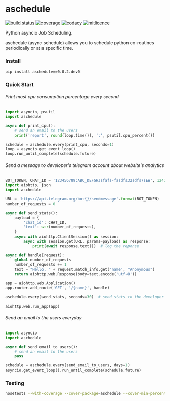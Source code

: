 # aschedule

[![build status][2]][1] [![coverage][3]][1] [![codacy][5]][4] [![mitlicence][7]][6]

Python asyncio Job Scheduling.

aschedule (async schedule) allows you to schedule python co-routines periodically or
at a specific time.

### Install
```bash
pip install aschedule==0.0.2.dev0
```

### Quick Start

###### Print most cpu consumption percentage every second
```python
import asyncio, psutil
import aschedule

async def print_cpu():
    # send an email to the users
    print('report', round(loop.time()), ':', psutil.cpu_percent())

schedule = aschedule.every(print_cpu, seconds=1)
loop = asyncio.get_event_loop()
loop.run_until_complete(schedule.future)
```

###### Send a message to developer's telegram account about website's analytics

```python
BOT_TOKEN, CHAT_ID = '123456789:ABC_DEFGHJsfafs-fasdfs32sdfs7sEW', 124254321
import aiohttp, json
import aschedule

URL = 'https://api.telegram.org/bot{}/sendmessage'.format(BOT_TOKEN)
number_of_requests = 0

async def send_stats():
    payload = {
        'chat_id': CHAT_ID,
        'text': str(number_of_requests),
    }
    async with aiohttp.ClientSession() as session:
        async with session.get(URL, params=payload) as response:
            print(await response.text())  # log the reponse

async def handle(request):
    global number_of_requests
    number_of_requests += 1
    text = "Hello, " + request.match_info.get('name', "Anonymous")
    return aiohttp.web.Response(body=text.encode('utf-8'))

app = aiohttp.web.Application()
app.router.add_route('GET', '/{name}', handle)

aschedule.every(send_stats, seconds=30)  # send stats to the developer every 30 seconds

aiohttp.web.run_app(app)
```

###### Send an email to the users everyday

```python
import asyncio
import aschedule

async def send_email_to_users():
    # send an email to the users
    pass

schedule = aschedule.every(send_email_to_users, days=1)
asyncio.get_event_loop().run_until_complete(schedule.future)
```

### Testing

```bash
nosetests --with-coverage --cover-package=aschedule --cover-min-percentage=90 --cover-config-file=.coveragerc --processes=50 --process-timeout=600 --cover-inclusive
```

[1]: https://gitlab.com/eightnoteight/aschedule/builds
[2]: https://gitlab.com/eightnoteight/aschedule/badges/master/build.svg
[3]: https://gitlab.com/eightnoteight/aschedule/badges/master/coverage.svg
[4]: https://www.codacy.com/app/eightnoteight/aschedule
[5]: https://api.codacy.com/project/badge/Grade/d505fa35e59a4c52937302fc63190487
[6]: https://gitlab.com/eightnoteight/aschedule/blob/master/license
[7]: https://img.shields.io/badge/license-MIT-blue.svg

